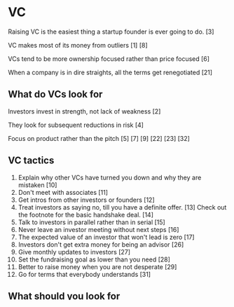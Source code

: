 # VC 

Raising VC is the easiest thing a startup founder is ever going to do. [3]

VC makes most of its money from outliers [1] [8]

VCs tend to be more ownership focused rather than price focused [6]

When a company is in dire straights, all the terms get renegotiated [21]

## What do VCs look for

Investors invest in strength, not lack of weakness [2]

They look for subsequent reductions in risk [4]

Focus on product rather than the pitch [5] [7] [9] [22] [23] [32]

## VC tactics

1. Explain why other VCs have turned you down and why they are mistaken [10]
2. Don't meet with associates [11]
3. Get intros from other investors or founders [12]
4. Treat investors as saying no, till you have a definite offer. [13] Check out the footnote for the basic handshake deal. [14]
5. Talk to investors in parallel rather than in serial [15]
6. Never leave an investor meeting without next steps [16]
7. The expected value of an investor that won't lead is zero [17]
8. Investors don't get extra money for being an advisor [26]
9. Give monthly updates to investors [27]
10. Set the fundraising goal as lower than you need [28]
11. Better to raise money when you are not desperate [29]
12. Go for terms that everybody understands [31]

## What should you look for

1. The basics in order are:
	1. The money you need
	2. Good investors [20] [25]
	3. Valuation [18]
2. If you get an offer from a reputable firm, just take it [19] [30]
3. Avoid valuation sensitive investors [24]

## Footnotes

[1] {{qt 'Marc Andreessen' 1}}

[2] {{qt 'Marc Andreessen' 2}}

[3] {{qt 'Marc Andreessen' 4}}

[4] {{qt 'Marc Andreessen' 5}}

[5] {{qt 'Parker Conrad' 1}}

[6] {{qt 'Parker Conrad' 3}}

[7] {{qt 'Paul Graham' 69}}

[8] {{qt 'Paul Graham' 70}}

[9] {{qt 'Paul Graham' 72}}

[10] {{qt 'Paul Graham' 74}}

[11] {{qt 'Paul Graham' 76}}

[12] {{qt 'Paul Graham' 77}}

[13] {{qt 'Paul Graham' 78}}

[14] {{qt 'Paul Graham' 79}}

[15] {{qt 'Paul Graham' 80}}

[16] {{qt 'Paul Graham' 81}}

[17] {{qt 'Paul Graham' 82}}

[18] {{qt 'Paul Graham' 86}}

[19] {{qt 'Paul Graham' 85}}

[20] {{qt 'Reid Hoffman' 10}}

[21] {{qt 'Marc Andreessen' 9}}

[22] {{qt 'Paul Graham' 8}}

[23] {{qt 'Paul Graham' 10}}

[24] {{qt 'Paul Graham' 87}}

[25] {{qt 'Paul Graham' 91}}

[26] {{qt 'Kirsty Nathoo' 8}}

[27] {{qt 'Kirsty Nathoo' 10}}

[28] {{qt 'Paul Graham' 84}}

[29] {{qt 'Paul Graham' 85}}

[30] {{qt 'Paul Graham' 88}}

[31] {{qt 'Kirsty Nathoo' 7}}

[32] {{qt 'Marc Andreessen' 3}}
